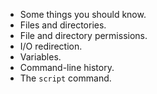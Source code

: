 * Some things you should know.
* Files and directories.
* File and directory permissions.
* I/O redirection.
* Variables.
* Command-line history.
* The `script` command.
